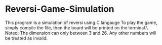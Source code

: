 # Reversi-Game-Simulation
This program is a simulation of reversi using C langauge
To play the game, simply compile the file, then the board will be printed on the terminal.\\
Noted: The dimension can only between 3 and 26. Any other numbers will be treated as invalid.
